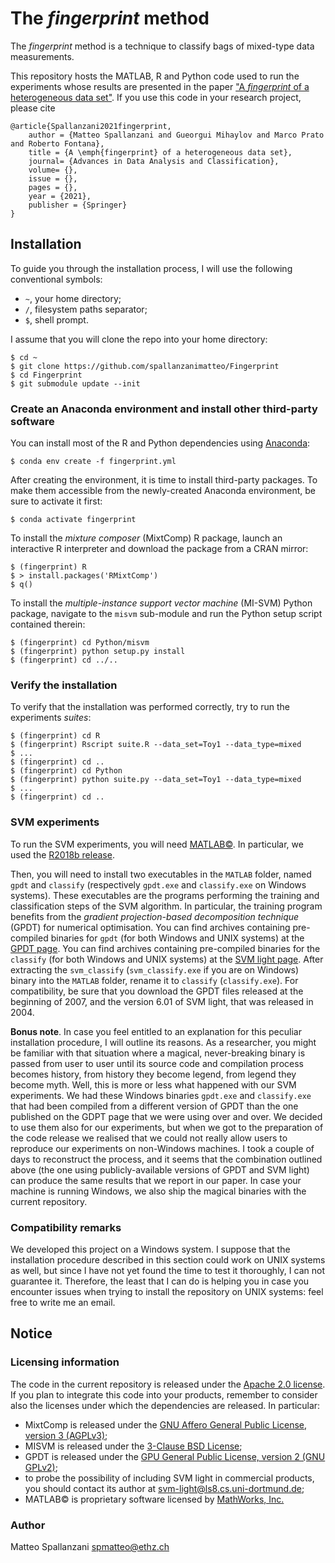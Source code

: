 # The *fingerprint* method

The *fingerprint* method is a technique to classify bags of mixed-type data measurements.

This repository hosts the MATLAB, R and Python code used to run the experiments whose results are presented in the paper ["A *fingerprint* of a heterogeneous data set"]().
If you use this code in your research project, please cite
```
@article{Spallanzani2021fingerprint,
    author = {Matteo Spallanzani and Gueorgui Mihaylov and Marco Prato and Roberto Fontana},
    title = {A \emph{fingerprint} of a heterogeneous data set},
    journal= {Advances in Data Analysis and Classification},
    volume= {},
    issue = {},
    pages = {},
    year = {2021},
    publisher = {Springer}
}
```


## Installation

To guide you through the installation process, I will use the following conventional symbols:

* `~`, your home directory;
* `/`, filesystem paths separator;
* `$`, shell prompt.

I assume that you will clone the repo into your home directory:

```
$ cd ~
$ git clone https://github.com/spallanzanimatteo/Fingerprint
$ cd Fingerprint
$ git submodule update --init
```


### Create an Anaconda environment and install other third-party software

You can install most of the R and Python dependencies using [Anaconda](https://docs.anaconda.com/anaconda/install/index.html):

```
$ conda env create -f fingerprint.yml
```

After creating the environment, it is time to install third-party packages.
To make them accessible from the newly-created Anaconda environment, be sure to activate it first:

```
$ conda activate fingerprint
```

To install the *mixture composer* (MixtComp) R package, launch an interactive R interpreter and download the package from a CRAN mirror:

```
$ (fingerprint) R
$ > install.packages('RMixtComp')
$ q()
```

To install the *multiple-instance support vector machine* (MI-SVM) Python package, navigate to the `misvm` sub-module and run the Python setup script contained therein:

```
$ (fingerprint) cd Python/misvm
$ (fingerprint) python setup.py install
$ (fingerprint) cd ../..
```


### Verify the installation

To verify that the installation was performed correctly, try to run the experiments *suites*:

```
$ (fingerprint) cd R
$ (fingerprint) Rscript suite.R --data_set=Toy1 --data_type=mixed
$ ...
$ (fingerprint) cd ..
$ (fingerprint) cd Python
$ (fingerprint) python suite.py --data_set=Toy1 --data_type=mixed
$ ...
$ (fingerprint) cd ..
```


### SVM experiments

To run the SVM experiments, you will need [MATLAB&copy;](https://www.mathworks.com/products/matlab.html).
In particular, we used the [R2018b release](https://www.mathworks.com/products/new_products/release2018b.html).

Then, you will need to install two executables in the `MATLAB` folder, named `gpdt` and `classify` (respectively `gpdt.exe` and `classify.exe` on Windows systems).
These executables are the programs performing the training and classification steps of the SVM algorithm.
In particular, the training program benefits from the *gradient projection-based decomposition technique* (GPDT) for numerical optimisation.
You can find archives containing pre-compiled binaries for `gpdt` (for both Windows and UNIX systems) at the [GPDT page](http://dm.unife.it/gpdt/).
You can find archives containing pre-compiled binaries for the `classify` (for both Windows and UNIX systems) at the [SVM light page]().
After extracting the `svm_classify` (`svm_classify.exe` if you are on Windows) binary into the `MATLAB` folder, rename it to `classify` (`classify.exe`).
For compatibility, be sure that you download the GPDT files released at the beginning of 2007, and the version 6.01 of SVM light, that was released in 2004.

**Bonus note**.
In case you feel entitled to an explanation for this peculiar installation procedure, I will outline its reasons.
As a researcher, you might be familiar with that situation where a magical, never-breaking binary is passed from user to user until its source code and compilation process becomes history, from history they become legend, from legend they become myth.
Well, this is more or less what happened with our SVM experiments.
We had these Windows binaries `gpdt.exe` and `classify.exe` that had been compiled from a different version of GPDT than the one published on the GDPT page that we were using over and over.
We decided to use them also for our experiments, but when we got to the preparation of the code release we realised that we could not really allow users to reproduce our experiments on non-Windows machines.
I took a couple of days to reconstruct the process, and it seems that the combination outlined above (the one using publicly-available versions of GPDT and SVM light) can produce the same results that we report in our paper.
In case your machine is running Windows, we also ship the magical binaries with the current repository.


### Compatibility remarks

We developed this project on a Windows system.
I suppose that the installation procedure described in this section could work on UNIX systems as well, but since I have not yet found the time to test it thoroughly, I can not guarantee it.
Therefore, the least that I can do is helping you in case you encounter issues when trying to install the repository on UNIX systems: feel free to write me an email.


## Notice

### Licensing information

The code in the current repository is released under the [Apache 2.0 license](https://www.apache.org/licenses/LICENSE-2.0).
If you plan to integrate this code into your products, remember to consider also the licenses under which the dependencies are released.
In particular:

* MixtComp is released under the [GNU Affero General Public License, version 3 (AGPLv3)](https://github.com/modal-inria/MixtComp/blob/master/LICENCE.md);
* MISVM is released under the [3-Clause BSD License](https://github.com/garydoranjr/misvm/blob/master/LICENSE);
* GPDT is released under the [GPU General Public License, version 2 (GNU GPLv2)](https://www.gnu.org/licenses/old-licenses/gpl-2.0.html);
* to probe the possibility of including SVM light in commercial products, you should contact its author at <a href="mailto:svm-light@ls8.cs.uni-dortmund.de"><svm-light@ls8.cs.uni-dortmund.de><a>;
* MATLAB&copy; is proprietary software licensed by [MathWorks, Inc.](https://www.mathworks.com/)


### Author

Matteo Spallanzani <a href="mailto:spmatteo@ethz.ch"><spmatteo@ethz.ch></a>
